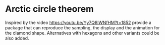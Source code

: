 # Arctic circle theorem
Inspired by the video https://youtu.be/Yy7Q8IWNfHM?t=1852
provide a package that can reproduce the sampling, the display and the animation for the diamond shape.
Alternatives with hexagons and other variants could be also added.
